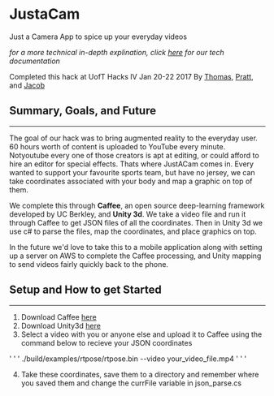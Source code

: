 # JustaCam
Just a Camera App to spice up your everyday videos

*for a more technical in-depth explination, click [here](https://docs.google.com/document/d/1mF-euhiF7q4ioyFFcCTbMDUidjrleS8nUvjWi-Jpg-U/edit?usp=sharing) for our tech documentation*

Completed this hack at UofT Hacks IV Jan 20-22 2017
By [Thomas](http://thomashorga.com/), [Pratt](https://www.linkedin.com/in/spratiman/), and [Jacob](https://www.linkedin.com/in/jacob-solis/`)

## Summary, Goals, and Future
***
The goal of our hack was to bring augmented reality to the everyday user. 60 hours worth of content is uploaded to YouTube every minute. Notyoutube every one of those creators is apt at editing, or could afford to hire an editor for special effects. Thats where JustACam comes in. Every wanted to support your favourite sports team, but have no jersey, we can take coordinates associated with your body and map a graphic on top of them.

We complete this through **Caffee**, an open source deep-learning framework developed by UC Berkley, and **Unity 3d**. We take a video file and run it through Caffee to get JSON files of all the coordinates. Then in Unity 3d we use c# to parse the files, map the coordinates, and place graphics on top.

In the future we'd love to take this to a mobile application along with setting up a server on AWS to complete the Caffee processing, and Unity mapping to send videos fairly quickly back to the phone.

## Setup and How to get Started
***
1. Download Caffee [here](https://github.com/CMU-Perceptual-Computing-Lab/caffe_rtpose)
2. Download Unity3d [here](https://unity3d.com)
3. Select a video with you or anyone else and upload it to Caffee using the command below to recieve your JSON coordinates

' ' '
./build/examples/rtpose/rtpose.bin --video your_video_file.mp4
' ' '

4. Take these coordinates, save them to a directory and remember where you saved them and change the currFile variable in json_parse.cs
